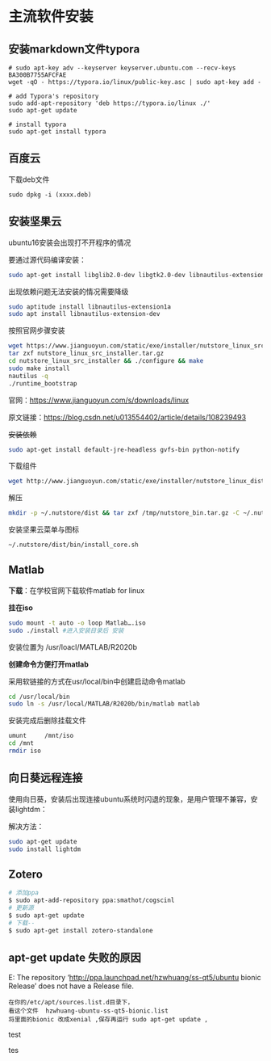 # 主流软件安装



## 安装markdown文件typora

```shell
# sudo apt-key adv --keyserver keyserver.ubuntu.com --recv-keys BA300B7755AFCFAE
wget -qO - https://typora.io/linux/public-key.asc | sudo apt-key add -

# add Typora's repository
sudo add-apt-repository 'deb https://typora.io/linux ./'
sudo apt-get update

# install typora
sudo apt-get install typora

```



## 百度云

下载deb文件

`sudo dpkg -i (xxxx.deb)`



## 安装坚果云

 ubuntu16安装会出现打不开程序的情况

要通过源代码编译安装：



```bash
sudo apt-get install libglib2.0-dev libgtk2.0-dev libnautilus-extension-dev gvfs-bin python-gi gir1.2-appindicator3-0.1
```



出现依赖问题无法安装的情况需要降级

```bash
sudo aptitude install libnautilus-extension1a
sudo apt install libnautilus-extension-dev
```



按照官网步骤安装

```bash
wget https://www.jianguoyun.com/static/exe/installer/nutstore_linux_src_installer.tar.gz
tar zxf nutstore_linux_src_installer.tar.gz
cd nutstore_linux_src_installer && ./configure && make 
sudo make install
nautilus -q
./runtime_bootstrap
```

官网：https://www.jianguoyun.com/s/downloads/linux

原文链接：https://blog.csdn.net/u013554402/article/details/108239493



~~安装依赖~~

```bash
sudo apt-get install default-jre-headless gvfs-bin python-notify
```

下载组件

```bash
wget http://www.jianguoyun.com/static/exe/installer/nutstore_linux_dist_x64.tar.gz -O /tmp/nutstore_bin.tar.gz
```

解压

```bash
mkdir -p ~/.nutstore/dist && tar zxf /tmp/nutstore_bin.tar.gz -C ~/.nutstore/dist
```

安装坚果云菜单与图标

```bash
~/.nutstore/dist/bin/install_core.sh
```



## Matlab

**下载**：在学校官网下载软件matlab for linux

 

**挂在iso**

```bash
sudo mount -t auto -o loop Matlab….iso
sudo ./install #进入安装目录后 安装
```

安装位置为 /usr/loacl/MATLAB/R2020b

 

**创建命令方便打开matlab**

采用软链接的方式在usr/local/bin中创建启动命令matlab

```bash
cd /usr/local/bin
sudo ln -s /usr/local/MATLAB/R2020b/bin/matlab matlab
```

 

安装完成后删除挂载文件

```bash
umunt     /mnt/iso
cd /mnt
rmdir iso
```



## 向日葵远程连接

使用向日葵，安装后出现连接ubuntu系统时闪退的现象，是用户管理不兼容，安装lightdm：

解决方法：

```bash
sudo apt-get update
sudo install lightdm
```



## Zotero

```bash
# 添加ppa
$ sudo apt-add-repository ppa:smathot/cogscinl 
# 更新源
$ sudo apt-get update
# 下载--
$ sudo apt-get install zotero-standalone
```




##  apt-get update 失败的原因

E: The repository ‘http://ppa.launchpad.net/hzwhuang/ss-qt5/ubuntu bionic Release’ does not have a Release file.

```
在你的/etc/apt/sources.list.d目录下，
看这个文件  hzwhuang-ubuntu-ss-qt5-bionic.list 
将里面的bionic 改成xenial ,保存再运行 sudo apt-get update ,
```





test

tes

